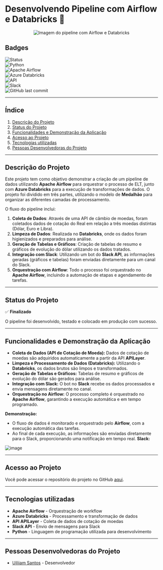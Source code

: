 # Desenvolvendo Pipeline com Airflow e Databricks 🚀

<div align="center">
  <img src="https://github.com/user-attachments/assets/e581af4b-599e-4ed5-a84e-17ef94720c30" alt="Imagem do pipeline com Airflow e Databricks"/>
</div>


## Badges
![Status](https://img.shields.io/badge/Status-Finalized-brightgreen)  
![Python](https://img.shields.io/badge/Python-3.8-blue)  
![Apache Airflow](https://img.shields.io/badge/Apache-Airflow-orange)  
![Azure Databricks](https://img.shields.io/badge/Azure-Databricks-blue)  
![API](https://img.shields.io/badge/API-APILayer-blue)  
![Slack](https://img.shields.io/badge/Slack-Bot-green)  
![GitHub last commit](https://img.shields.io/github/last-commit/Uill-Iam/pipeline-airflow-databricks)  

---

## Índice
1. [Descrição do Projeto](#descrição-do-projeto)
2. [Status do Projeto](#status-do-projeto)
3. [Funcionalidades e Demonstração da Aplicação](#funcionalidades-e-demonstração-da-aplicação)
4. [Acesso ao Projeto](#acesso-ao-projeto)
5. [Tecnologias utilizadas](#tecnologias-utilizadas)
6. [Pessoas Desenvolvedoras do Projeto](#pessoas-desenvolvedoras-do-projeto)

---

## Descrição do Projeto
Este projeto tem como objetivo demonstrar a criação de um pipeline de dados utilizando **Apache Airflow** para orquestrar o processo de ELT, junto com **Azure Databricks** para a execução de transformações de dados. O projeto foi dividido em três partes, utilizando o modelo de **Medalhão** para organizar as diferentes camadas de processamento.

O fluxo do pipeline inclui:
1. **Coleta de Dados**: Através de uma API de câmbio de moedas, foram coletados dados de cotação do Real em relação a três moedas distintas (Dólar, Euro e Libra).
2. **Limpeza de Dados**: Realizada no **Databricks**, onde os dados foram higienizados e preparados para análise.
3. **Geração de Tabelas e Gráficos**: Criação de tabelas de resumo e gráficos de evolução do dólar utilizando os dados tratados.
4. **Integração com Slack**: Utilizando um bot do **Slack API**, as informações geradas (gráficos e tabelas) foram enviadas diretamente para um canal do Slack.
5. **Orquestração com Airflow**: Todo o processo foi orquestrado no **Apache Airflow**, incluindo a automação de etapas e agendamento de tarefas.

---

## Status do Projeto
✅ **Finalizado**  

O pipeline foi desenvolvido, testado e colocado em produção com sucesso.

---

## Funcionalidades e Demonstração da Aplicação
- **Coleta de Dados (API de Cotação de Moeda):** Dados de cotação de moedas são adquiridos automaticamente a partir da API **APILayer**.
- **Limpeza e Processamento de Dados (Databricks):** Utilizando o **Databricks**, os dados brutos são limpos e transformados.
- **Geração de Tabelas e Gráficos:** Tabelas de resumo e gráficos de evolução do dólar são gerados para análise.
- **Integração com Slack:** O bot no **Slack** recebe os dados processados e envia mensagens diretamente no canal.
- **Orquestração no Airflow:** O processo completo é orquestrado no **Apache Airflow**, garantindo a execução automática e em tempo programado.

**Demonstração:**  
- O fluxo de dados é monitorado e orquestrado pelo **Airflow**, com a execução automática das tarefas.
- Ao final de cada execução, as informações são enviadas diretamente para o Slack, proporcionando uma notificação em tempo real.
**Slack:**
  
![image](https://github.com/user-attachments/assets/6931d9d7-2b21-4af9-b2be-01e79b973f91)

---

## Acesso ao Projeto
Você pode acessar o repositório do projeto no GitHub [aqui](https://github.com/Uill-Iam/pipeline-airflow-databricks).

---

## Tecnologias utilizadas
- **Apache Airflow** - Orquestração de workflow
- **Azure Databricks** - Processamento e transformação de dados
- **API APILayer** - Coleta de dados de cotação de moedas
- **Slack API** - Envio de mensagens para Slack
- **Python** - Linguagem de programação utilizada para desenvolvimento

---

## Pessoas Desenvolvedoras do Projeto
- [Uiliiam Santos](https://github.com/Uill-Iam) - Desenvolvedor
